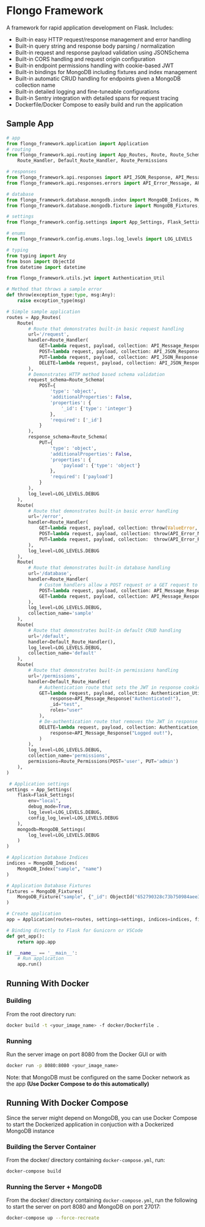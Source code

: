 # Flongo Framework

A framework for rapid application development on Flask. Includes:

- Built-in easy HTTP request/response management and error handling
- Built-in query string and response body parsing / normalization
- Built-in request and response payload validation using JSONSchema
- Built-in CORS handling and request origin configuration
- Built-in endpoint permissions handling with cookie-based JWT
- Built-in bindings for MongoDB including fixtures and index management
- Built-in automatic CRUD handling for endpoints given a MongoDB collection name
- Built-in detailed logging and fine-tuneable configurations
- Built-in Sentry integration with detailed spans for request tracing
- Dockerfile/Docker Compose to easily build and run the application

## Sample App

```python
# app
from flongo_framework.application import Application
# routing
from flongo_framework.api.routing import App_Routes, Route, Route_Schema, \
    Route_Handler, Default_Route_Handler, Route_Permissions

# responses
from flongo_framework.api.responses import API_JSON_Response, API_Message_Response
from flongo_framework.api.responses.errors import API_Error_Message, API_Error_Response

# database
from flongo_framework.database.mongodb.index import MongoDB_Indices, MongoDB_Index
from flongo_framework.database.mongodb.fixture import MongoDB_Fixtures, MongoDB_Fixture

# settings
from flongo_framework.config.settings import App_Settings, Flask_Settings, MongoDB_Settings

# enums
from flongo_framework.config.enums.logs.log_levels import LOG_LEVELS

# typing
from typing import Any
from bson import ObjectId
from datetime import datetime

from flongo_framework.utils.jwt import Authentication_Util

# Method that throws a sample error
def throw(exception_type:type, msg:Any): 
    raise exception_type(msg)

# Simple sample application
routes = App_Routes(
    Route(
        # Route that demonstrates built-in basic request handling
        url='/request',
        handler=Route_Handler(
            GET=lambda request, payload, collection: API_Message_Response("Sample GET request"),
            POST=lambda request, payload, collection: API_JSON_Response({'sample_record': f'{payload["_id"]}', 'created': True}, 201),
            PUT=lambda request, payload, collection: API_JSON_Response({'payload': payload}),
            DELETE=lambda request, payload, collection: API_JSON_Response({'date': datetime.now(), 'deleted': True}),
        ),
        # Demonstrates HTTP method based schema validation
        request_schema=Route_Schema(
            POST={
                'type': 'object',
                'additionalProperties': False,
                'properties': {
                    '_id': {'type': 'integer'}
                },
                'required': ['_id']
            }
        ),
        response_schema=Route_Schema(
            PUT={
                'type': 'object',
                'additionalProperties': False,
                'properties': {
                    'payload': {'type': 'object'}
                },
                'required': ['payload']
            }
        ),
        log_level=LOG_LEVELS.DEBUG
    ),
    Route(
        # Route that demonstrates built-in basic error handling
        url='/error',
        handler=Route_Handler(
            GET=lambda request, payload, collection: throw(ValueError, "Oh no! A value error!"),
            POST=lambda request, payload, collection: throw(API_Error_Message, "Oh no! An API error!"),
            PUT=lambda request, payload, collection:  throw(API_Error_Response, {'data': payload, 'error': 'Oh no!'}),
        ),
        log_level=LOG_LEVELS.DEBUG
    ),
    Route(
        # Route that demonstrates built-in database handling
        url='/database',
        handler=Route_Handler(
            # Custom handlers allow a POST request or a GET request to create different errors
            POST=lambda request, payload, collection: API_Message_Response(collection.insert_one(payload) if collection != None else 'No collection!'),
            GET=lambda request, payload, collection: API_Message_Response(collection.find_one(payload) if collection != None else 'No collection!')
        ),
        log_level=LOG_LEVELS.DEBUG,
        collection_name='sample'
    ),
    Route(
        # Route that demonstrates built-in default CRUD handling
        url='/default',
        handler=Default_Route_Handler(),
        log_level=LOG_LEVELS.DEBUG,
        collection_name='default'
    ),
    Route(
        # Route that demonstrates built-in permissions handling
        url='/permissions',
        handler=Default_Route_Handler(
            # Authentication route that sets the JWT in response cookies
            GET=lambda request, payload, collection: Authentication_Util.set_identity_cookie(
                response=API_Message_Response("Authenticated!"),
                _id="test",
                roles="user"
            ),
            # De-authentication route that removes the JWT in response cookies
            DELETE=lambda request, payload, collection: Authentication_Util.unset_identity_cookie(
                response=API_Message_Response("Logged out!"),
            )
        ),
        log_level=LOG_LEVELS.DEBUG,
        collection_name='permissions',
        permissions=Route_Permissions(POST='user', PUT='admin')
    ),
)

 # Application settings
settings = App_Settings(
    flask=Flask_Settings(
        env="local", 
        debug_mode=True, 
        log_level=LOG_LEVELS.DEBUG,
        config_log_level=LOG_LEVELS.DEBUG
    ),
    mongodb=MongoDB_Settings(
        log_level=LOG_LEVELS.DEBUG
    )
)

# Application Database Indices
indices = MongoDB_Indices(
    MongoDB_Index("sample", "name")
)

# Application Database Fixtures
fixtures = MongoDB_Fixtures(
    MongoDB_Fixture("sample", {"_id": ObjectId("652790328c73b750984aee34"), "name": "Peter"})
)

# Create application
app = Application(routes=routes, settings=settings, indices=indices, fixtures=fixtures)

# Binding directly to Flask for Gunicorn or VSCode
def get_app():
    return app.app

if __name__ == '__main__':
    # Run application
    app.run()
```

## Running With Docker

### Building

From the root directory run:

```sh
docker build -t <your_image_name> -f docker/Dockerfile .
```

### Running

Run the server image on port 8080 from the Docker GUI or with

```sh
docker run -p 8080:8080 <your_image_name>
```

Note: that MongoDB must be configured on the same Docker network as the app **(Use Docker Compose to do this automatically)**

## Running With Docker Compose

Since the server might depend on MongoDB, you can use Docker Compose to start the Dockerized application in conjuction with a Dockerized MongoDB instance

### Building the Server Container

From the docker/ directory containing `docker-compose.yml`, run:

```sh
docker-compose build
```

### Running the Server + MongoDB

From the docker/ directory containing `docker-compose.yml`, run the following to start the server on port 8080 and MongoDB on port 27017:

```sh
docker-compose up --force-recreate
```
